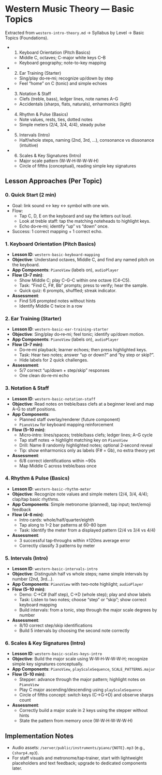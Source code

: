# Western Music Theory — Basic Topics

Extracted from `western-intro-theory.md` → Syllabus by Level → Basic Topics (Foundations).

- 1. Keyboard Orientation (Pitch Basics)
  - Middle C, octaves; C-major white keys C–B
  - Keyboard geography; note-to-key mapping
- 2. Ear Training (Starter)
  - Sing/play do‑re‑mi; recognize up/down by step
  - Feel “home” on C (tonic) and simple echoes
- 3. Notation & Staff
  - Clefs (treble, bass), ledger lines, note names A–G
  - Accidentals (sharps, flats, naturals), enharmonics (light)
- 4. Rhythm & Pulse (Basics)
  - Note values, rests, ties, dotted notes
  - Simple meters (2/4, 3/4, 4/4), steady pulse
- 5. Intervals (Intro)
  - Half/whole steps, naming (2nd, 3rd, ...), consonance vs dissonance (intuitive)
- 6. Scales & Key Signatures (Intro)
  - Major scale pattern (W‑W‑H‑W‑W‑W‑H)
  - Circle of fifths (conceptual), reading simple key signatures


## Lesson Approaches (Per Topic)

### 0. Quick Start (2 min)
- Goal: link sound ↔ key ↔ symbol with one win.
- Flow:
  - Tap C, D, E on the keyboard and say the letters out loud.
  - Look at treble staff: tap the matching noteheads to highlight keys.
  - Echo do‑re‑mi; identify “up” vs “down” once.
- Success: 1 correct mapping + 1 correct echo.

### 1. Keyboard Orientation (Pitch Basics)
- **Lesson ID**: `western-basic-keyboard-mapping`
- **Objective**: Understand octaves, Middle C, and find any named pitch on the keyboard.
- **App Components**: `PianoView` (labels on), `audioPlayer`
- **Flow (3–7 min)**:
  - Show Middle C; play C–G–C within one octave (C4–C5).
  - Task: “Find C, F#, Bb” prompts; press to verify; hear the sample.
  - Quick quiz: 6 prompts, shuffled; streak indicator.
- **Assessment**:
  - Find 5/6 prompted notes without hints
  - Identify Middle C twice in a row

### 2. Ear Training (Starter)
- **Lesson ID**: `western-basic-ear-training-starter`
- **Objective**: Sing/play do‑re‑mi; feel tonic; identify up/down motion.
- **App Components**: `PianoView` (labels on), `audioPlayer`
- **Flow (3–7 min)**:
  - Do‑re‑mi playback; learner echoes; then press highlighted keys.
  - Task: Hear two notes; answer “up or down?” and “by step or skip?”.
  - Hide labels for 2 quick challenges.
- **Assessment**:
  - 5/7 correct “up/down + step/skip” responses
  - One clean do‑re‑mi echo

### 3. Notation & Staff
- **Lesson ID**: `western-basic-notation-staff`
- **Objective**: Read notes on treble/bass clefs at a beginner level and map A–G to staff positions.
- **App Components**:
  - Planned staff overlay/renderer (future component)
  - `PianoView` for keyboard mapping reinforcement
- **Flow (5–10 min)**:
  - Micro‑intro: lines/spaces; treble/bass clefs; ledger lines; A–G cycle
  - Tap staff notes → highlight matching key on `PianoView`
  - Drill: Name 8 randomly highlighted notes; optional 2‑second reveal
  - Tip: show enharmonics only as labels (F# = Gb), no extra theory yet
- **Assessment**:
  - 6/8 correct identifications within ~90s
  - Map Middle C across treble/bass once

### 4. Rhythm & Pulse (Basics)
- **Lesson ID**: `western-basic-rhythm-meter`
- **Objective**: Recognize note values and simple meters (2/4, 3/4, 4/4); clap/tap basic rhythms.
- **App Components**: Simple metronome (planned), tap input; text/emoji feedback
- **Flow (4–8 min)**:
  - Intro cards: whole/half/quarter/eighth
  - Tap along to 1–2 bar patterns at 60–80 bpm
  - Task: Identify the meter from a displayed pattern (2/4 vs 3/4 vs 4/4)
- **Assessment**:
  - 3 successful tap‑throughs within ±120ms average error
  - Correctly classify 3 patterns by meter

### 5. Intervals (Intro)
- **Lesson ID**: `western-basic-intervals-intro`
- **Objective**: Distinguish half vs whole steps; name simple intervals by number (2nd, 3rd...).
- **App Components**: `PianoView` with two‑note highlight; `audioPlayer`
- **Flow (5–10 min)**:
  - Demo: C→C# (half step), C→D (whole step); play and show labels
  - Task: Listen to two notes; choose “step” or “skip”; show correct keyboard mapping
  - Build intervals: from a tonic, step through the major scale degrees by number
- **Assessment**:
  - 8/10 correct step/skip identifications
  - Build 5 intervals by choosing the second note correctly

### 6. Scales & Key Signatures (Intro)
- **Lesson ID**: `western-basic-scales-keys-intro`
- **Objective**: Build the major scale using W‑W‑H‑W‑W‑W‑H; recognize simple key signatures conceptually.
- **App Components**: `PianoView`, `playScaleSequence`, `SCALE_PATTERNS.major`
- **Flow (5–10 min)**:
  - Stepper: advance through the major pattern; highlight notes on `PianoView`
  - Play C major ascending/descending using `playScaleSequence`
  - Circle of fifths concept: switch keys (C→G→D) and observe sharps count
- **Assessment**:
  - Correctly build a major scale in 2 keys using the stepper without hints
  - State the pattern from memory once (W‑W‑H‑W‑W‑W‑H)

## Implementation Notes
- Audio assets: `/server/public/instruments/piano/{NOTE}.mp3` (e.g., `Csharp4.mp3`).
- For staff visuals and metronome/tap‑trainer, start with lightweight placeholders and text feedback; upgrade to dedicated components later.


